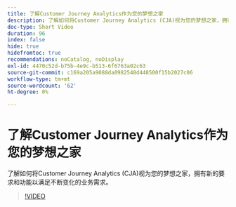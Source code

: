```yaml
---
title: 了解Customer Journey Analytics作为您的梦想之家
description: 了解如何将Customer Journey Analytics (CJA)视为您的梦想之家，拥有新的要求和功能以满足不断变化的业务需求。
doc-type: Short Video
duration: 96
index: false
hide: true
hidefromtoc: true
recommendations: noCatalog, noDisplay
exl-id: 4470c52d-b75b-4e9c-b513-6f6763a02c63
source-git-commit: c169a205a9088da0982548d448500f15b2027c06
workflow-type: tm+mt
source-wordcount: '62'
ht-degree: 0%

---
```


# 了解Customer Journey Analytics作为您的梦想之家

了解如何将Customer Journey Analytics (CJA)视为您的梦想之家，拥有新的要求和功能以满足不断变化的业务需求。

<!-- 62_S113_3442460_95_understanding-customer-journey-analytics-as-your-dream-home -->
>[!VIDEO](https://video.tv.adobe.com/v/3458327/?learn=on&enablevpops=true)
